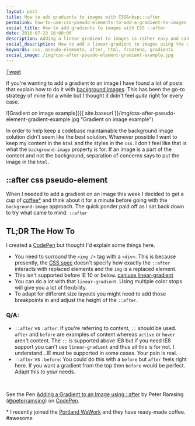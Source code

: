 ```yaml
---
layout: post
title: How to add gradients to images with CSS&nbsp;::after
permalink: how-to-use-css-pseudo-elements-to-add-a-gradient-to-images
social_title: How to add gradients to images with CSS ::after
date: 2016-07-23 16:00:00
description: Adding a linear-gradient to images is rather easy and can be adapted to create a variety of design enhancements.
social_description: How to add a linear-gradient to images using the ::after pseudo-element for subtle but awesome design enhancements.
keywords: css, pseudo-elements, after, html, frontend, gradients
social_image: /img/css-after-pseudo-element-gradient-example.jpg
---
```


<a href="https://twitter.com/share" class="twitter-share-button" data-text="How to add gradients to images with CSS ::after" data-url="http://peter.coffee/how-to-use-css-pseudo-elements-to-add-a-gradient-to-images" data-show-count="false">Tweet</a><script async src="//platform.twitter.com/widgets.js" charset="utf-8"></script>

If you're wanting to add a gradient to an image I have found a lot of posts that explain how to do it with [background images](https://css-tricks.com/tinted-images-multiple-backgrounds/). This has been the go-to strategy of mine for a while but I thought it didn't feel *quite* right for every case.

![Gradient on image example]({{ site.baseurl }}/img/css-after-pseudo-element-gradient-example.jpg "Gradient on image example")

In order to help keep a codebase maintainable the background image solution didn't seem like the best solution. Whenever possible I want to keep my content in the `html` and the styles in the `css`. I don't feel like that is what the `background-image` property is for. If an image is a part of the content and not the background, separation of concerns says to put the image in the `html`.

## ::after css pseudo-element

When I needed to add a gradient on an image this week I decided to get a cup of [coffee*](#coffee-break) and think about it for a minute before going with the `background-image` approach. The quick ponder paid off as I sat back down to try what came to mind. `::after`

## TL;DR The How To

I created a [CodePen](http://codepen.io/peterramsing/pen/jAxVBB/) but thought I'd explain some things here.

* You need to surround the `<img />` tag with a `<div>`. This is because presently, the [CSS spec](https://www.w3.org/TR/CSS21/generate.html#before-after-content) doesn't specify how exactly the `::after` interacts with replaced elements and the `img` is a replaced element.
* This isn't supported before IE 10 or below. [caniuse linear-gradient](http://caniuse.com/#search=linear-gradient)
* You can do a lot with that `linear-gradient`. Using multiple color stops will give you a lot of flexibility.
* To adapt for different size layouts you might need to add those breakpoints in and adjust the height of the `::after`.

### Q/A:

* `::after` vs `:after`: If you're referring to content, `::` should be used. `after` and `before` are examples of content whereas `active` or `hover` aren't content. The `::` is supported above IE8 but if you need IE8 support you can't use `linear-gradient` and thus all this is for not. I understand...IE must be supported in some cases. Your pain is real.
* `::after` vs `:before`: You could do this with a `before` but `after` feels right here. If you want a gradient from the top then `before` would be perfect. Adapt this to your needs.

<br/>

<p data-height="572" data-theme-id="0" data-slug-hash="jAxVBB" data-default-tab="css,result" data-user="peterramsing" data-embed-version="2" class="codepen">See the Pen <a href="http://codepen.io/peterramsing/pen/jAxVBB/">Adding a Gradient to an Image using ::after</a> by Peter Ramsing (<a href="http://codepen.io/peterramsing">@peterramsing</a>) on <a href="http://codepen.io">CodePen</a>.</p>
<script async src="//assets.codepen.io/assets/embed/ei.js"></script>


<div class="footnotes">
  <p class="footnote" id="coffee-break">* I recently joined the <a href="https://www.wework.com/locations/portland/custom-house" rel="nofollow">Portland WeWork</a> and they have ready-made coffee. #awesome</p>
</div>
